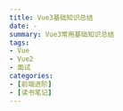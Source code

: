 ```yaml
---
title: Vue3基础知识总结
date: -
summary: Vue3常用基础知识总结
tags:
- Vue
- Vue2
- 面试
categories:
- [前端进阶]
- [读书笔记]
---
```

